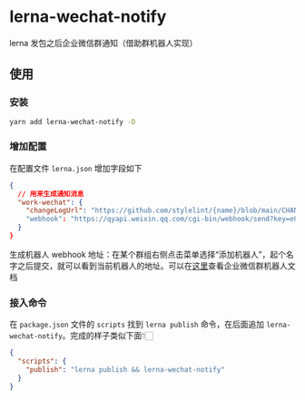 # lerna-wechat-notify

lerna 发包之后企业微信群通知（借助群机器人实现）

## 使用

### 安装

```bash
yarn add lerna-wechat-notify -D
```

### 增加配置

在配置文件 `lerna.json` 增加字段如下

```json
{
  // 用来生成通知消息
  "work-wechat": {
    "changeLogUrl": "https://github.com/stylelint/{name}/blob/main/CHANGELOG.md", // {name} 会自动替换成对应的包名
    "webhook": "https://qyapi.weixin.qq.com/cgi-bin/webhook/send?key=e0f79397-04fd-460a-a3c2-7cd9e9940a7a" // 机器人 webhook 地址
  }
}
```

生成机器人 webhook 地址：在某个群组右侧点击菜单选择“添加机器人”，起个名字之后提交，就可以看到当前机器人的地址。可以在[这里]( https://developer.work.weixin.qq.com/document/path/91770)查看企业微信群机器人文档

### 接入命令

在 `package.json` 文件的 `scripts` 找到 `lerna publish` 命令，在后面追加 `lerna-wechat-notify`。完成的样子类似下面👇🏻

```json
{
  "scripts": {
    "publish": "lerna publish && lerna-wechat-notify"
  }
}
```
